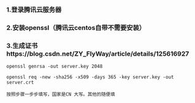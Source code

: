 ### 1.登录腾讯云服务器

### 2.安装openssl（腾讯云centos自带不需要安装）

### 3.生成证书https://blog.csdn.net/ZY_FlyWay/article/details/125616927

```
openssl genrsa -out server.key 2048

openssl req -new -sha256 -x509 -days 365 -key server.key -out server.crt

按照步骤一步步填写，国家是CN 大写。其他的随便填
```



